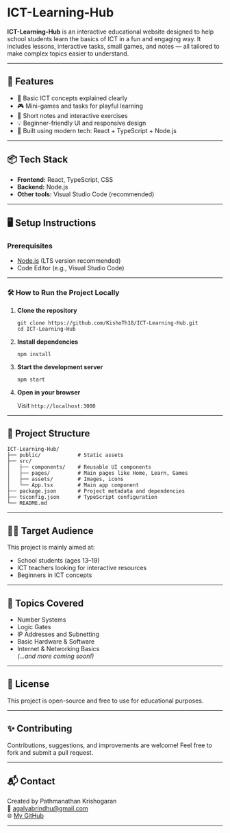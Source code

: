 
# ICT-Learning-Hub

**ICT-Learning-Hub** is an interactive educational website designed to help school students learn the basics of ICT in a fun and engaging way. It includes lessons, interactive tasks, small games, and notes — all tailored to make complex topics easier to understand.

---

## 🚀 Features

- 🧠 Basic ICT concepts explained clearly
- 🎮 Mini-games and tasks for playful learning
- 📝 Short notes and interactive exercises
- 💡 Beginner-friendly UI and responsive design
- 🔧 Built using modern tech: React + TypeScript + Node.js

---

## 📦 Tech Stack

- **Frontend:** React, TypeScript, CSS
- **Backend:** Node.js
- **Other tools:** Visual Studio Code (recommended)

---

## 🖥️ Setup Instructions

### Prerequisites

- [Node.js](https://nodejs.org/) (LTS version recommended)
- Code Editor (e.g., Visual Studio Code)

---

### 🛠️ How to Run the Project Locally

1. **Clone the repository**

   ```
   git clone https://github.com/KishoTh18/ICT-Learning-Hub.git
   cd ICT-Learning-Hub
   ```

2. **Install dependencies**

   ```
   npm install
   ```

3. **Start the development server**

   ```
   npm start
   ```

4. **Open in your browser**

   Visit `http://localhost:3000`

---

## 📁 Project Structure

```
ICT-Learning-Hub/
├── public/            # Static assets
├── src/
│   ├── components/    # Reusable UI components
│   ├── pages/         # Main pages like Home, Learn, Games
│   ├── assets/        # Images, icons
│   └── App.tsx        # Main app component
├── package.json       # Project metadata and dependencies
├── tsconfig.json      # TypeScript configuration
└── README.md
```

---

## 🙋‍♀️ Target Audience

This project is mainly aimed at:

- School students (ages 13–19)
- ICT teachers looking for interactive resources
- Beginners in ICT concepts

---

## 📌 Topics Covered

- Number Systems  
- Logic Gates  
- IP Addresses and Subnetting  
- Basic Hardware & Software  
- Internet & Networking Basics  
*(...and more coming soon!)*

---

## 📃 License

This project is open-source and free to use for educational purposes.

---

## ✨ Contributing

Contributions, suggestions, and improvements are welcome! Feel free to fork and submit a pull request.

---

## 📬 Contact

Created by Pathmanathan Krishogaran  
📧 agalyabrindhu@gmail.com  
🌐 [My GitHub](https://github.com/KishoTh18)

---
